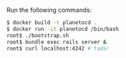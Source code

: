 Run the following commands:

```bash
$ docker build -t planetocd .
$ docker run -it planetocd /bin/bash
root$ ./bootstrap.sh
root$ bundle exec rails server &
root$ curl localhost:4242 # tada!
```
